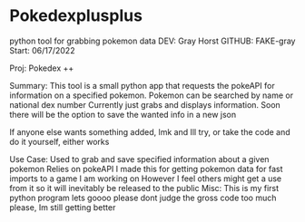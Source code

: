 # Pokedexplusplus
python tool for grabbing pokemon data
DEV: Gray Horst
GITHUB: FAKE-gray
Start: 06/17/2022

Proj: Pokedex ++

Summary:
  This tool is a small python app that requests the pokeAPI for information on a specified pokemon.
  Pokemon can be searched by name or national dex number
  Currently just grabs and displays information. Soon there will be the option to save the wanted info in a new json
  
  If anyone else wants something added, lmk and Ill try, or take the code and do it yourself, either works

Use Case:
    Used to grab and save specified information about a given pokemon
    Relies on pokeAPI
    I made this for getting pokemon data for fast imports to a game I am working on
    However I feel others might get a use from it so it will inevitably be released to the public
Misc:
    This is my first python program lets goooo
    please dont judge the gross code too much please, Im still getting better
